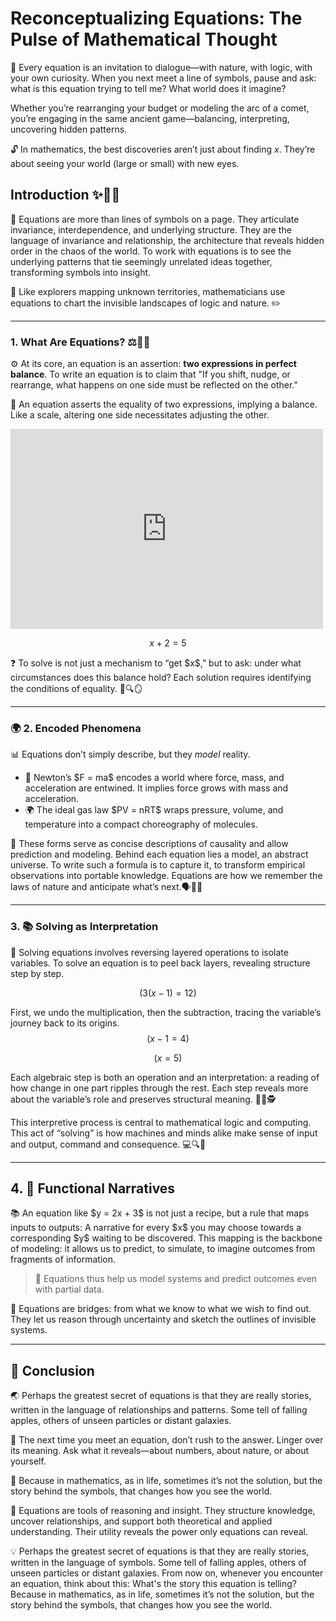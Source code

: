 # **Reconceptualizing Equations: The Pulse of Mathematical Thought**
🧪 Every equation is an invitation to dialogue—with nature, with logic, with your own curiosity. When you next meet a line of symbols, pause and ask: what is this equation trying to tell me? What world does it imagine?

Whether you’re rearranging your budget or modeling the arc of a comet, you’re engaging in the same ancient game—balancing, interpreting, uncovering hidden patterns.

🔓 In mathematics, the best discoveries aren’t just about finding $x$. They’re about seeing your world (large or small) with new eyes.



## Introduction ✨🧠📘  

🧭 Equations are more than lines of symbols on a page. They articulate invariance, interdependence, and underlying structure.  They are the language of invariance and relationship, the architecture that reveals hidden order in the chaos of the world. To work with equations is to see the underlying patterns that tie seemingly unrelated ideas together, transforming symbols into insight.

🌌 Like explorers mapping unknown territories, mathematicians use equations to chart the invisible landscapes of logic and nature. ✏️


---

### **1. What Are Equations?** ⚖️🧮📏  
⚙️ At its core, an equation is an assertion: **two expressions in perfect balance**. To write an equation is to claim that "If you shift, nudge, or rearrange, what happens on one side must be reflected on the other."

🤔 An equation asserts the equality of two expressions, implying a balance. Like a scale, altering one side necessitates adjusting the other. 

<iframe src="https://jultob.github.io/Mathematics/Algebra/applesNoranges.html" 
 width="500" height="320" align="center" 
 style="border:none;"></iframe>  

$$
x + 2 = 5
$$

❓ To solve is not just a mechanism to “get \$x\$,” but to ask: under what circumstances does this balance hold? Each solution requires identifying the conditions of equality. 📝🔍🪞

---

### 🌍 **2. Encoded Phenomena**  

📊 Equations don’t simply describe, but they *model* reality.
- 🔬 Newton’s \$F = ma\$ encodes a world where force, mass, and acceleration are entwined. It implies force grows with mass and acceleration.  
- 🌍 The ideal gas law \$PV = nRT\$ wraps pressure, volume, and temperature into a compact choreography of molecules.

🔧 These forms serve as concise descriptions of causality and allow prediction and modeling. Behind each equation lies a model, an abstract universe. To write such a formula is to capture it, to transform empirical observations into portable knowledge. Equations are how we remember the laws of nature and anticipate what’s next.🗣️📖💫  



---

### **3.  📚 Solving as Interpretation**   
🧅 Solving equations involves reversing layered operations to isolate variables. To solve an equation is to peel back layers, revealing structure step by step.

$$
(3(x - 1) = 12)
$$

First, we undo the multiplication, then the subtraction, tracing the variable’s journey back to its origins.
$$
(x - 1 = 4)
$$

$$
(x = 5)
$$


Each algebraic step is both an operation and an interpretation: a reading of how change in one part ripples through the rest. Each step reveals more about the variable’s role and preserves structural meaning. 🧠📐🕵️  

This interpretive process is central to mathematical logic and computing. This act of “solving” is how machines and minds alike make sense of input and output, command and consequence. 💻🔍🧠

---

## **4. 📖 Functional Narratives** 

📚 An equation like \$y = 2x + 3\$ is not just a recipe, but a rule that maps inputs to outputs: A narrative for every \$x\$ you may choose towards a corresponding \$y\$ waiting to be discovered. This mapping is the backbone of modeling: it allows us to predict, to simulate, to imagine outcomes from fragments of information.

> 🧱 Equations thus help us model systems and predict outcomes even with partial data. 

🌉 Equations are bridges: from what we know to what we wish to find out. They let us reason through uncertainty and sketch the outlines of invisible systems. 

---

## 📌 **Conclusion**  

🌏 Perhaps the greatest secret of equations is that they are really stories, written in the language of relationships and patterns. Some tell of falling apples, others of unseen particles or distant galaxies.

🧩 The next time you meet an equation, don’t rush to the answer. Linger over its meaning. Ask what it reveals—about numbers, about nature, or about yourself.

🧭 Because in mathematics, as in life, sometimes it’s not the solution, but the story behind the symbols, that changes how you see the world.

🔮 Equations are tools of reasoning and insight. They structure knowledge, uncover relationships, and support both theoretical and applied understanding. Their utility reveals the power only equations can reveal. 

💡 Perhaps the greatest secret of equations is that they are really stories, written in the language of symbols. Some tell of falling apples, others of unseen particles or distant galaxies. From now on, whenever you encounter an equation, think about this: What's the story this equation is telling? Because in mathematics, as in life, sometimes it’s not the solution, but the story behind the symbols, that changes how you see the world.
